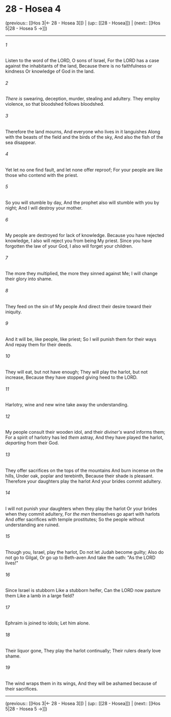 # 28 - Hosea 4

(previous:: [[Hos 3|← 28 - Hosea 3]]) | (up:: [[28 - Hosea]]) | (next:: [[Hos 5|28 - Hosea 5 →]])

***


###### 1 
Listen to the word of the LORD, O sons of Israel, For the LORD has a case against the inhabitants of the land, Because there is no faithfulness or kindness Or knowledge of God in the land. 

###### 2 
_There is_ swearing, deception, murder, stealing and adultery. They employ violence, so that bloodshed follows bloodshed. 

###### 3 
Therefore the land mourns, And everyone who lives in it languishes Along with the beasts of the field and the birds of the sky, And also the fish of the sea disappear. 

###### 4 
Yet let no one find fault, and let none offer reproof; For your people are like those who contend with the priest. 

###### 5 
So you will stumble by day, And the prophet also will stumble with you by night; And I will destroy your mother. 

###### 6 
My people are destroyed for lack of knowledge. Because you have rejected knowledge, I also will reject you from being My priest. Since you have forgotten the law of your God, I also will forget your children. 

###### 7 
The more they multiplied, the more they sinned against Me; I will change their glory into shame. 

###### 8 
They feed on the sin of My people And direct their desire toward their iniquity. 

###### 9 
And it will be, like people, like priest; So I will punish them for their ways And repay them for their deeds. 

###### 10 
They will eat, but not have enough; They will play the harlot, but not increase, Because they have stopped giving heed to the LORD. 

###### 11 
Harlotry, wine and new wine take away the understanding. 

###### 12 
My people consult their wooden idol, and their _diviner's_ wand informs them; For a spirit of harlotry has led _them_ astray, And they have played the harlot, _departing_ from their God. 

###### 13 
They offer sacrifices on the tops of the mountains And burn incense on the hills, Under oak, poplar and terebinth, Because their shade is pleasant. Therefore your daughters play the harlot And your brides commit adultery. 

###### 14 
I will not punish your daughters when they play the harlot Or your brides when they commit adultery, For _the men_ themselves go apart with harlots And offer sacrifices with temple prostitutes; So the people without understanding are ruined. 

###### 15 
Though you, Israel, play the harlot, Do not let Judah become guilty; Also do not go to Gilgal, Or go up to Beth-aven And take the oath: "As the LORD lives!" 

###### 16 
Since Israel is stubborn Like a stubborn heifer, Can the LORD now pasture them Like a lamb in a large field? 

###### 17 
Ephraim is joined to idols; Let him alone. 

###### 18 
Their liquor gone, They play the harlot continually; Their rulers dearly love shame. 

###### 19 
The wind wraps them in its wings, And they will be ashamed because of their sacrifices.

***

(previous:: [[Hos 3|← 28 - Hosea 3]]) | (up:: [[28 - Hosea]]) | (next:: [[Hos 5|28 - Hosea 5 →]])
